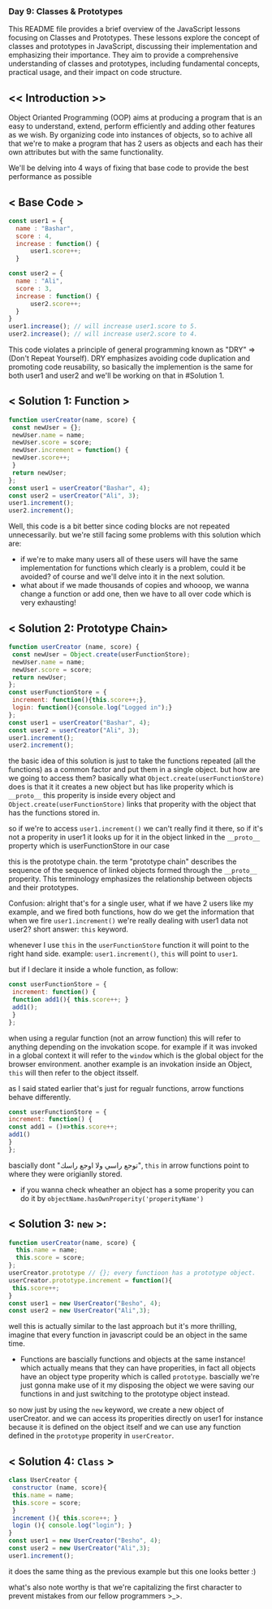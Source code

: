 ### Day 9: Classes & Prototypes

This README file provides a brief overview of the JavaScript lessons focusing on Classes and Prototypes. These lessons explore the concept of classes and prototypes in JavaScript, discussing their implementation and emphasizing their importance. They aim to provide a comprehensive understanding of classes and prototypes, including fundamental concepts, practical usage, and their impact on code structure.

## << Introduction >>

Object Orianted Programming (OOP) aims at producing a program that is an easy to understand, extend, perform efficiently and adding other features as we wish. By organizing code into instances of objects, so to achive all that we're to make a program that has 2 users as objects and each has their own attributes but with the same functionality.

We'll be delving into 4 ways of fixing that base code to provide the best performance as possible

## < Base Code >
```javascript
const user1 = {
  name : "Bashar",
  score : 4,
  increase : function() {
      user1.score++;
  }

const user2 = {
  name : "Ali",
  score : 3,
  increase : function() {
      user2.score++;
  }
}
user1.increase(); // will increase user1.score to 5.
user2.increase(); // will increase user2.score to 4.
```
This code violates a principle of general programming known as "DRY" => (Don't Repeat Yourself). DRY emphasizes avoiding code duplication and promoting code reusability, so basically the implemention is the same for both user1 and user2 and we'll be working on that in #Solution 1.

## < Solution 1: Function >

```javascript
function userCreator(name, score) {
 const newUser = {};
 newUser.name = name;
 newUser.score = score;
 newUser.increment = function() {
 newUser.score++;
 }
 return newUser;
};
const user1 = userCreator("Bashar", 4);
const user2 = userCreator("Ali", 3);
user1.increment();
user2.increment();
```
Well, this code is a bit better since coding blocks are not repeated unnecessarily.
but we're still facing some problems with this solution which are:
- if we're to make many users all of these users will have the same implementation for functions which clearly is a problem, could it be avoided? of course and we'll delve into it in the next solution.
- what about if we made thousands of copies and whooop, we wanna change a function or add one, then we have to all over code which is very exhausting!

## < Solution 2: Prototype Chain>
```javascript
function userCreator (name, score) {
 const newUser = Object.create(userFunctionStore);
 newUser.name = name;
 newUser.score = score;
 return newUser;
};
const userFunctionStore = {
 increment: function(){this.score++;},
 login: function(){console.log("Logged in");}
};
const user1 = userCreator("Bashar", 4);
const user2 = userCreator("Ali", 3);
user1.increment();
user2.increment();
```
the basic idea of this solution is just to take the functions repeated (all the functions) as a common factor and put them in a single object. but how are we going to access them?
basically what `Object.create(userFunctionStore)` does is that it it creates a new object but has like properity which is ``__proto__`` this properity is inside every object and `Object.create(userFunctionStore)` links that properity with the object that has the functions stored in.

so if we're to access  `user1.increment()` we can't really find it there, so if it's not a properity in user1 it looks up for it in the object linked in the `__proto__` property which is userFunctionStore in our case

this is the prototype chain.
the term  "prototype chain" describes the sequence of the sequence of linked objects formed through the `__proto__` properity. This terminology emphasizes the relationship between objects and their prototypes.

Confusion: alright that's for a single user, what if we have 2 users like my example, and we fired both functions, how do we get the information that when we fire `user1.increment()` we're really dealing with user1 data not user2?
short answer: `this` keyword.

whenever I use `this` in the `userFunctionStore` function it will point to the right hand side. 
example: 
`user1.increment()`, `this` will point to `user1`.

but if I declare it inside a whole function, as follow:
```javascript
const userFunctionStore = {
 increment: function() {
 function add1(){ this.score++; }
 add1();
 }
};
```
when using a regular function (not an arrow function) this will refer to anything depending on the invokation scope.
for example if it was invoked in a global context it will refer to the `window` which is the global object for the browser environment.
another example is an invokation inside an Object, `this` will then refer to the object itsself.

as I said stated earlier that's just for regualr functions, arrow functions behave differently.
```javascript
const userFunctionStore = {
increment: function() {
const add1 = ()=>this.score++;
add1()
}
};
```
bascially dont "توجع راسي ولا اوجع راسك", `this` in arrow functions point to where they were origianlly stored.


- if you wanna check wheather an object has a some properity you can do it by `objectName.hasOwnProperity('properityName')`

## < Solution 3: `new` >:
```javascript
function userCreator(name, score) {
  this.name = name;
  this.score = score;
};
userCreator.prototype // {}; every functioon has a prototype object.
userCreator.prototype.increment = function(){
 this.score++;
}
const user1 = new UserCreator("Besho", 4);
const user2 = new UserCreator("Ali",3);
```
well this is actually similar to the last approach but it's more thrilling, imagine that every function in javascript could be an object in the same time.
- Functions are bascially functions and objects at the same instance!
    which actually means that they can have properities, in fact all objects have an object type properity which is called `prototype`.
bascially we're just gonna make use of it my disposing the object we were saving our functions in and just switching to the prototype object instead.

so now just by using the `new` keyword, we create a new object of userCreator. and we can access its properities directly on user1 for instance because it is defined on the object itself and we can use any function defined in the `prototype` properity in `userCreator`.

## < Solution 4: `Class` >
```javascript
class UserCreator {
 constructor (name, score){
 this.name = name;
 this.score = score;
 }
 increment (){ this.score++; }
 login (){ console.log("login"); }
}
const user1 = new UserCreator("Besho", 4);
const user2 = new UserCreator("Ali",3);
user1.increment();
```
it does the same thing as the previous example but this one looks better :)

what's also note worthy is that we're capitalizing the first character to prevent mistakes from our fellow programmers >_>. 
